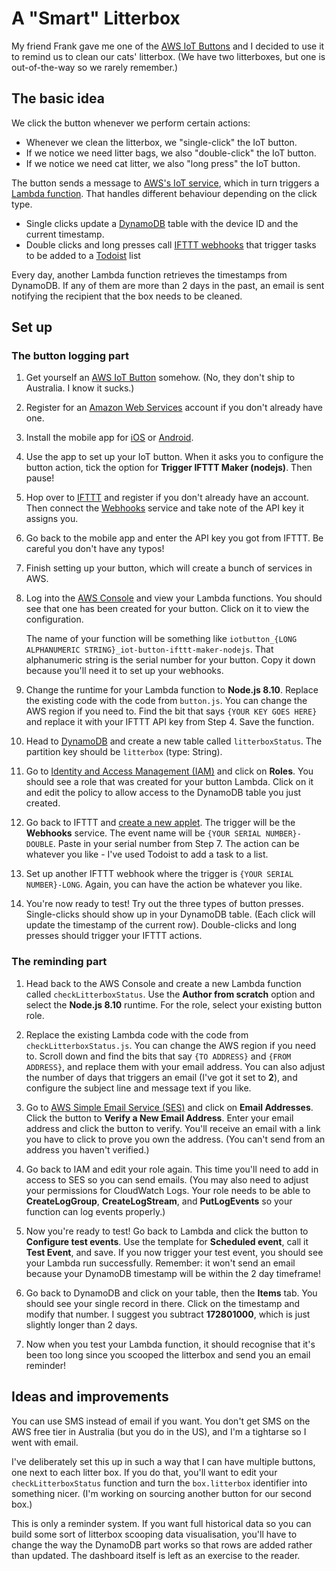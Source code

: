 # A "Smart" Litterbox

My friend Frank gave me one of the [AWS IoT Buttons](https://www.amazon.com/AWS-IoT-Button-2nd-Generation/dp/B01KW6YCIM/) and I decided to use it to remind us to clean our cats' litterbox. (We have two litterboxes, but one is out-of-the-way so we rarely remember.)

## The basic idea
We click the button whenever we perform certain actions:

- Whenever we clean the litterbox, we "single-click" the IoT button.
- If we notice we need litter bags, we also "double-click" the IoT button.
- If we notice we need cat litter, we also "long press" the IoT button.

The button sends a message to [AWS's IoT service](https://aws.amazon.com/iot/), which in turn triggers a [Lambda function](https://aws.amazon.com/lambda/). That handles different behaviour depending on the click type.

- Single clicks update a [DynamoDB](https://aws.amazon.com/dynamodb/) table with the device ID and the current timestamp.
- Double clicks and long presses call [IFTTT webhooks](https://ifttt.com/maker_webhooks) that trigger tasks to be added to a [Todoist](https://en.todoist.com/) list

Every day, another Lambda function retrieves the timestamps from DynamoDB. If any of them are more than 2 days in the past, an email is sent notifying the recipient that the box needs to be cleaned.

## Set up

### The button logging part

1. Get yourself an [AWS IoT Button](https://www.amazon.com/AWS-IoT-Button-2nd-Generation/dp/B01KW6YCIM/) somehow. (No, they don't ship to Australia. I know it sucks.)

2. Register for an [Amazon Web Services](https://aws.amazon.com/) account if you don't already have one.

3. Install the mobile app for [iOS](https://itunes.apple.com/us/app/aws-iot-button/id1178216626?mt=8) or [Android](https://play.google.com/store/apps/details?id=com.amazonaws.iotbutton&hl=en).

4. Use the app to set up your IoT button. When it asks you to configure the button action, tick the option for **Trigger IFTTT Maker (nodejs)**. Then pause!

5. Hop over to [IFTTT](https://ifttt.com) and register if you don't already have an account. Then connect the [Webhooks](https://ifttt.com/maker_webhooks) service and take note of the API key it assigns you.

6. Go back to the mobile app and enter the API key you got from IFTTT. Be careful you don't have any typos!

7. Finish setting up your button, which will create a bunch of services in AWS.

8. Log into the [AWS Console](https://console.aws.amazon.com/lambda/) and view your Lambda functions. You should see that one has been created for your button. Click on it to view the configuration.

	The name of your function will be something like `iotbutton_{LONG ALPHANUMERIC STRING}_iot-button-ifttt-maker-nodejs`. That alphanumeric string is the serial number for your button. Copy it down because you'll need it to set up your webhooks.

9. Change the runtime for your Lambda function to **Node.js 8.10**. Replace the existing code with the code from `button.js`. You can change the AWS region if you need to. Find the bit that says `{YOUR KEY GOES HERE}` and replace it with your IFTTT API key from Step 4. Save the function.

10. Head to [DynamoDB](https://console.aws.amazon.com/dynamodb/) and create a new table called `litterboxStatus`. The partition key should be `litterbox` (type: String).

11. Go to [Identity and Access Management (IAM)](https://console.aws.amazon.com/iam/) and click on **Roles**. You should see a role that was created for your button Lambda. Click on it and edit the policy to allow access to the DynamoDB table you just created.

12. Go back to IFTTT and [create a new applet](https://ifttt.com/create). The trigger will be the **Webhooks** service. The event name will be `{YOUR SERIAL NUMBER}-DOUBLE`. Paste in your serial number from Step 7. The action can be whatever you like - I've used Todoist to add a task to a list.

13. Set up another IFTTT webhook where the trigger is `{YOUR SERIAL NUMBER}-LONG`. Again, you can have the action be whatever you like.

14. You're now ready to test! Try out the three types of button presses. Single-clicks should show up in your DynamoDB table. (Each click will update the timestamp of the current row). Double-clicks and long presses should trigger your IFTTT actions.

### The reminding part

1. Head back to the AWS Console and create a new Lambda function called `checkLitterboxStatus`. Use the **Author from scratch** option and select the **Node.js 8.10** runtime. For the role, select your existing button role.

2. Replace the existing Lambda code with the code from `checkLitterboxStatus.js`. You can change the AWS region if you need to. Scroll down and find the bits that say `{TO ADDRESS}` and `{FROM ADDRESS}`, and replace them with your email address. You can also adjust the number of days that triggers an email (I've got it set to **2**), and configure the subject line and message text if you like.

3. Go to [AWS Simple Email Service (SES)](https://console.aws.amazon.com/ses/) and click on **Email Addresses**. Click the button to **Verify a New Email Address**. Enter your email address and click the button to verify. You'll receive an email with a link you have to click to prove you own the address. (You can't send from an address you haven't verified.)

4. Go back to IAM and edit your role again. This time you'll need to add in access to SES so you can send emails. (You may also need to adjust your permissions for CloudWatch Logs. Your role needs to be able to **CreateLogGroup**, **CreateLogStream**, and **PutLogEvents** so your function can log events properly.)

5. Now you're ready to test! Go back to Lambda and click the button to **Configure test events**. Use the template for **Scheduled event**, call it **Test Event**, and save. If you now trigger your test event, you should see your Lambda run successfully. Remember: it won't send an email because your DynamoDB timestamp will be within the 2 day timeframe!

6. Go back to DynamoDB and click on your table, then the **Items** tab. You should see your single record in there. Click on the timestamp and modify that number. I suggest you subtract **172801000**, which is just slightly longer than 2 days.

7. Now when you test your Lambda function, it should recognise that it's been too long since you scooped the litterbox and send you an email reminder!

## Ideas and improvements

You can use SMS instead of email if you want. You don't get SMS on the AWS free tier in Australia (but you do in the US), and I'm a tightarse so I went with email.

I've deliberately set this up in such a way that I can have multiple buttons, one next to each litter box. If you do that, you'll want to edit your `checkLitterboxStatus` function and turn the `box.litterbox` identifier into something nicer. (I'm working on sourcing another button for our second box.)

This is only a reminder system. If you want full historical data so you can build some sort of litterbox scooping data visualisation, you'll have to change the way the DynamoDB part works so that rows are added rather than updated. The dashboard itself is left as an exercise to the reader.
